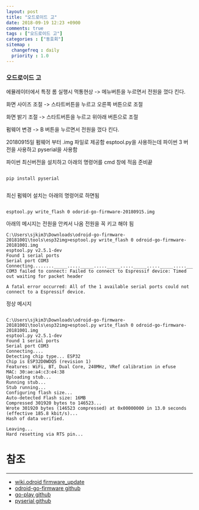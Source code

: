 ```yaml
---
layout: post
title: "오드로이드 고"
date: 2018-09-19 12:23 +0900
comments: true
tags : ["오드로이드 고"]
categories : ["동호회"]
sitemap :
  changefreq : daily
  priority : 1.0
---
```


### 오드로이드 고

에뮬레이터에서 특정 롬 실행시 먹통현상 -> 메뉴버튼을 누르면서 전원을 껐다 킨다.

화면 사이즈 조절 -> 스타트버튼을 누르고 오른쪽 버튼으로 조절 

화면 밝기 조절 -> 스타트버튼을 누르고 위아래 버튼으로 조절

펌웨어 변경 -> B 버튼을 누르면서 전원을 껐다 킨다.


20180915일 펌웨어 부터 .img 파일로 제공함 esptool.py을 사용하는데 파이썬 3 버전을 사용하고 pyserial을 사용함 

파이썬 최신버전을 설치하고 아래의 명령어를 cmd 창에 적음 준비끝

```

pip install pyserial


```

최신 펌웨어 설치는 아래의 명령어로 하면됨

```

esptool.py write_flash 0 odorid-go-firmware-20180915.img

```

아래의 메시지는 전원을 안켜서 나옴 전원을 꼭 키고 해야 됨

```
C:\Users\sjkim3\Downloads\odroid-go-firmware-20181001\tools\esp32img>esptool.py write_flash 0 odroid-go-firmware-20181001.img
esptool.py v2.5.1-dev
Found 1 serial ports
Serial port COM3
Connecting........_____....._____....._____....._____....._____....._____....._____
COM3 failed to connect: Failed to connect to Espressif device: Timed out waiting for packet header

A fatal error occurred: All of the 1 available serial ports could not connect to a Espressif device.

```

정상 메시지

```

C:\Users\sjkim3\Downloads\odroid-go-firmware-20181001\tools\esp32img>esptool.py write_flash 0 odroid-go-firmware-20181001.img
esptool.py v2.5.1-dev
Found 1 serial ports
Serial port COM3
Connecting....
Detecting chip type... ESP32
Chip is ESP32D0WDQ5 (revision 1)
Features: WiFi, BT, Dual Core, 240MHz, VRef calibration in efuse
MAC: 30:ae:a4:c3:e4:38
Uploading stub...
Running stub...
Stub running...
Configuring flash size...
Auto-detected Flash size: 16MB
Compressed 301920 bytes to 146523...
Wrote 301920 bytes (146523 compressed) at 0x00000000 in 13.0 seconds (effective 185.8 kbit/s)...
Hash of data verified.

Leaving...
Hard resetting via RTS pin...

```

# 참조 
-----
* [wiki.odroid firmware_update](https://wiki.odroid.com/odroid_go/firmware_update)
* [odroid-go-firmware github](https://github.com/OtherCrashOverride/odroid-go-firmware)
* [go-play github](https://github.com/OtherCrashOverride/go-play)
* [pyserial github](https://github.com/pyserial/pyserial)